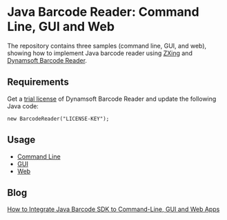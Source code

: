 # Java Barcode Reader: Command Line, GUI and Web

The repository contains three samples (command line, GUI, and web), showing how to implement Java barcode reader using [ZXing](https://github.com/zxing/zxing) and [Dynamsoft Barcode Reader](https://www.dynamsoft.com/Products/Dynamic-Barcode-Reader.aspx).

## Requirements
Get a [trial license](https://www.dynamsoft.com/CustomerPortal/Portal/Triallicense.aspx) of Dynamsoft Barcode Reader and update the following Java code:

```
new BarcodeReader("LICENSE-KEY");
```

## Usage
- [Command Line](command-line/README.md)
- [GUI](gui/README.md)
- [Web](web/README.md)

## Blog
[How to Integrate Java Barcode SDK to Command-Line, GUI and Web Apps](https://www.codepool.biz/java-barcode-command-line-gui-web.html)
